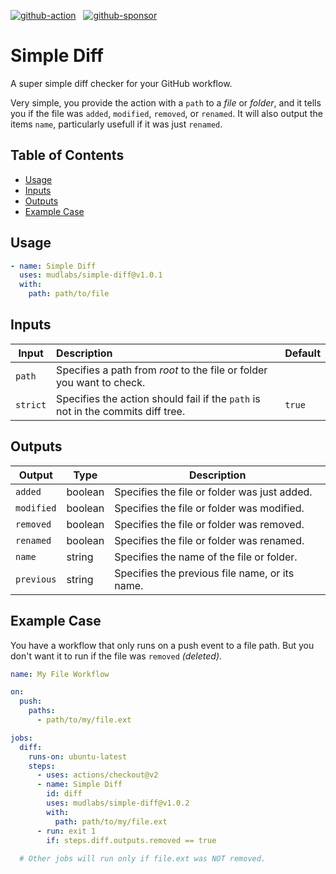 [![github-action]](https://github.com/marketplace/actions/simple-diff)
&nbsp;
[![github-sponsor]](https://github.com/sponsors/mudlabs)


# Simple Diff
A super simple diff checker for your GitHub workflow.


Very simple, you provide the action with a `path` to a _file_ or _folder_, and it tells you if the file was `added`, `modified`, `removed`, or `renamed`. It will also output the items `name`, particularly usefull if it was just `renamed`.

## Table of Contents
- [Usage](#usage)
- [Inputs](#inputs)
- [Outputs](#outputs)
- [Example Case](#example-case)


## Usage
```yaml
- name: Simple Diff
  uses: mudlabs/simple-diff@v1.0.1
  with:
    path: path/to/file   
```

## Inputs
| Input | Description | Default |
| --- | :--- | --- |
| `path` | Specifies a path from _root_ to the file or folder you want to check. | |
| `strict` | Specifies the action should fail if the `path` is not in the commits diff tree. | `true` |

## Outputs
| Output | Type | Description |
| --- | --- | --- |
| `added` | boolean | Specifies the file or folder was just added. |
| `modified` | boolean | Specifies the file or folder was modified. |
| `removed` | boolean | Specifies the file or folder was removed. |
| `renamed` | boolean | Specifies the file or folder was renamed. |
| `name` | string | Specifies the name of the file or folder. |
| `previous` | string | Specifies the previous file name, or its name. |

## Example Case
You have a workflow that only runs on a push event to a file path. But you don't want it to run if the file was `removed` _(deleted)_.

```yaml
name: My File Workflow

on:
  push:
    paths:
      - path/to/my/file.ext

jobs:
  diff:
    runs-on: ubuntu-latest
    steps:
      - uses: actions/checkout@v2
      - name: Simple Diff
        id: diff
        uses: mudlabs/simple-diff@v1.0.2
        with:
          path: path/to/my/file.ext
      - run: exit 1
        if: steps.diff.outputs.removed == true
  
  # Other jobs will run only if file.ext was NOT removed.
```

[github-action]: https://img.shields.io/endpoint?url=https://raw.githubusercontent.com/mudlabs/shieldsio/endpoint/badges/github-action.json
[github-sponsor]: https://img.shields.io/endpoint?url=https://raw.githubusercontent.com/mudlabs/shieldsio/endpoint/badges/github-sponsor.json
